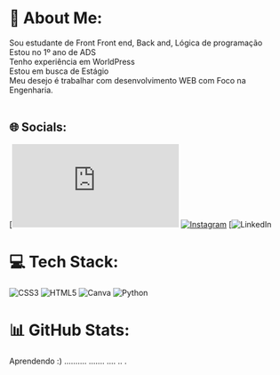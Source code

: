# 💫 About Me:
Sou estudante de Front Front end, Back and, Lógica de programação <br>Estou  no 1º ano de ADS<br>Tenho experiência em WorldPress<br>Estou em busca de Estágio<br>Meu desejo é trabalhar com desenvolvimento WEB com Foco na Engenharia. <br> <br>


## 🌐 Socials:
[![Facebook](https://www.facebook.com/profile.php?id=100035169464517&mibextid=2JQ9oc) [![Instagram](https://img.shields.io/badge/Instagram-%23E4405F.svg?logo=Instagram&logoColor=white)](https://instagram.com/filipifray?igshid=OGQ5ZDc2ODk2ZA%3D%3D&utm_source=qr) [![LinkedIn](https://www.linkedin.com/in/filipi-machado-322836252?utm_source=share&utm_campaign=share_via&utm_content=profile&utm_medium=ios_app) 

# 💻 Tech Stack:
![CSS3](https://img.shields.io/badge/css3-%231572B6.svg?style=for-the-badge&logo=css3&logoColor=white) ![HTML5](https://img.shields.io/badge/html5-%23E34F26.svg?style=for-the-badge&logo=html5&logoColor=white) ![Canva](https://img.shields.io/badge/Canva-%2300C4CC.svg?style=for-the-badge&logo=Canva&logoColor=white) ![Python](https://img.shields.io/badge/python-3670A0?style=for-the-badge&logo=python&logoColor=ffdd54)
# 📊 GitHub Stats:
Aprendendo :)
..........
.......
....
..
.
